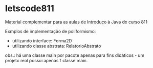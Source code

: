 # letscode811
Material complementar para as aulas de Introduço à Java do curso 811:

Exmplos de implementação de poliformismo:
- utilizando interface: Forma2D
- utilizando classe abstrata: RelatorioAbstrato

obs.: há uma classe main por pacote apenas para fins didáticos - um projeto real possui apenas 1 classe main.
